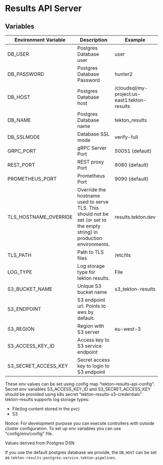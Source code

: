 # Results API Server

## Variables

| Environment Variable | Description                | Example                                      |
|----------------------|----------------------------|----------------------------------------------|
| DB_USER              | Postgres Database user     | user                                         |
| DB_PASSWORD          | Postgres Database Password | hunter2                                      |
| DB_HOST              | Postgres Database host     | /cloudsql/my-project:us-east1:tekton-results |
| DB_NAME              | Postgres Database name     | tekton_results                               |
| DB_SSLMODE           | Database SSL mode          | verify-full                                  |
| GRPC_PORT            | gRPC Server Port           | 50051 (default)                              |
| REST_PORT            | REST proxy Port            | 8080  (default)                              |
| PROMETHEUS_PORT      | Prometheus Port            | 9090  (default)                              |
| TLS_HOSTNAME_OVERRIDE| Override the hostname used to serve TLS. This should not be set (or set to the empty string) in production environments.     | results.tekton.dev                           |
| TLS_PATH             | Path to TLS files          | /etc/tls                                     |
| LOG_TYPE             | Log storage type for tekton results.      | File                                         |
| S3_BUCKET_NAME       | Unique S3 bucket name                     | s3_tekton-results                            |
| S3_ENDPOINT          | S3 endpoint url. Points to aws by default.|                                              |
| S3_REGION            | Region with S3 server                     |  eu-west-3                                   |
| S3_ACCESS_KEY_ID     | Access key to S3 service endpoint         |                                              |
| S3_SECRET_ACCESS_KEY | Secret access key to login to S3 endpoint |                                              |

These env values can be set using config map "tekton-results-api-config".
Secret env variables S3_ACCESS_KEY_ID and S3_SECRET_ACCESS_KEY should be provided using k8s secret "tekton-results-s3-credentials".
tekton-results supports log storage types:
  - File(log content stored in the pvc)
  - S3


Notice: For development purpose you can execute controllers with outside cluster configuration. To set up env variables you can use "config/env/config" file.

Values derived from Postgres DSN

If you use the default postgres database we provide, the `DB_HOST` can be set as `tekton-results-postgres-service.tekton-pipelines`.
